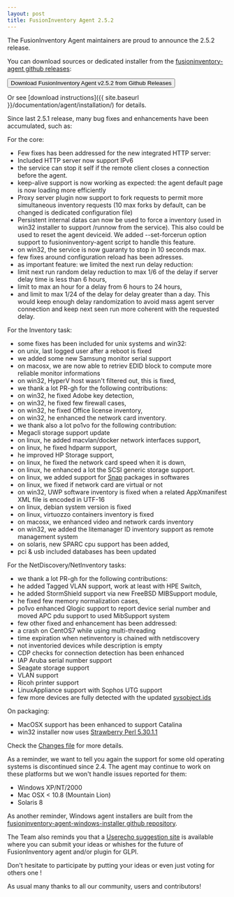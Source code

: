 ```yaml
---
layout: post
title: FusionInventory Agent 2.5.2
---
```


The FusionInventory Agent maintainers are proud to announce the 2.5.2 release.

You can download sources or dedicated installer from the [fusioninventory-agent github releases](https://github.com/fusioninventory/fusioninventory-agent/releases/tag/2.5.2):

<button class="button-save large" onclick="window.location.href='https://github.com/fusioninventory/fusioninventory-agent/releases/tag/2.5.2'">Download FusionInventory Agent v2.5.2 from Github Releases</button>

Or see [download instructions]({{ site.baseurl }}/documentation/agent/installation/) for details.

Since last 2.5.1 release, many bug fixes and enhancements have been accumulated, such as:

For the core:
- Few fixes has been addressed for the new integrated HTTP server:
 - Included HTTP server now support IPv6
 - the service can stop it self if the remote client closes a connection before the agent.
 - keep-alive support is now working as expected: the agent default page is now loading
   more efficiently
 - Proxy server plugin now support to fork requests to permit more simultaneous inventory requests
   (10 max forks by default, can be changed is dedicated configuration file)
- Persistent internal datas can now be used to force a inventory (used in win32 installer
  to support /runnow from the service). This also could be used to reset the agent deviceid.
  We added --set-forcerun option support to fusioninventory-agent script to handle this feature.
- on win32, the service is now guaranty to stop in 10 seconds max.
- few fixes around configuration reload has been adresses.
- as important feature: we limited the next run delay reduction:
 - limit next run random delay reduction to max 1/6 of the delay if server delay time is less than 6 hours,
 - limit to max an hour for a delay from 6 hours to 24 hours,
 - and limit to max 1/24 of the delay for delay greater than a day.
  This would keep enough delay randomization to avoid mass agent server connection and
  keep next seen run more coherent with the requested delay.

For the Inventory task:
- some fixes has been included for unix systems and win32:
 - on unix, last logged user after a reboot is fixed
 - we added some new Samsung monitor serial support
 - on macosx, we are now able to retriev EDID block to compute more reliable monitor informations
 - on win32, HyperV host wasn't filtered out, this is fixed,
 - we thank a lot PR-gh for the following contributions:
  - on win32, he fixed Adobe key detection,
  - on win32, he fixed few firewall cases,
  - on win32, he fixed Office license inventory,
  - on win32, he enhanced the network card inventory.
 - we thank also a lot po1vo for the following contribution:
  - Megacli storage support update
  - on linux, he added macvlan/docker network interfaces support,
  - on linux, he fixed hdparm support,
  - he improved HP Storage support,
  - on linux, he fixed the network card speed when it is down,
  - on linux, he enhanced a lot the SCSI generic storage support.
 - on linux, we added support for [Snap](https://snapcraft.io/) packages in softwares
 - on linux, we fixed if network card are virtual or not
 - on win32, UWP software inventory is fixed when a related AppXmanifest XML file is encoded in UTF-16
 - on linux, debian system version is fixed
 - on linux, virtuozzo containers inventory is fixed
 - on macosx, we enhanced video and network cards inventory
 - on win32, we added the litemanager ID inventory support as remote management system
 - on solaris, new SPARC cpu support has been added,
- pci & usb included databases has been updated

For the NetDiscovery/NetInventory tasks:
- we thank a lot PR-gh for the following contributions:
 - he added Tagged VLAN support, work at least with HPE Switch,
 - he added StormShield support via new FreeBSD MIBSupport module,
 - he fixed few memory normalization cases,
- po1vo enhanced Qlogic support to report device serial number and moved APC pdu support to used MibSupport system
- few other fixed and enhancement has been addressed:
 - a crash on CentOS7 while using multi-threading
 - time expiration when netinventory is chained with netdiscovery
 - not inventoried devices while description is empty
 - CDP checks for connection detection has been enhanced
 - IAP Aruba serial number support
 - Seagate storage support
 - VLAN support
 - Ricoh printer support
 - LinuxAppliance support with Sophos UTG support
- few more devices are fully detected with the updated [sysobject.ids](https://github.com/fusioninventory/sysobject.ids/tree/fia-2.5.2)

On packaging:
- MacOSX support has been enhanced to support Catalina
- win32 installer now uses [Strawberry Perl 5.30.1.1](http://strawberryperl.com/releases.html)

Check the [Changes file](https://github.com/fusioninventory/fusioninventory-agent/blob/2.5.2/Changes) for more details.

As a reminder, we want to tell you again the support for some old operating systems is discontinued since 2.4. The agent may continue to work on these platforms but we won't handle issues reported for them:
- Windows XP/NT/2000
- Mac OSX < 10.8 (Mountain Lion)
- Solaris 8

As another reminder, Windows agent installers are built from the [fusioninventory-agent-windows-installer github repository](https://github.com/fusioninventory/fusioninventory-agent-windows-installer).

The Team also reminds you that a [Userecho suggestion site](http://fusioninventory.userecho.com/) is available where you can submit your ideas or whishes for the future of FusionInventory agent and/or plugin for GLPI.

Don't hesitate to participate by putting your ideas or even just voting for others one !

As usual many thanks to all our community, users and contributors!
